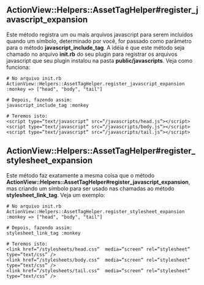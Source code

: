 ## ActionView::Helpers::AssetTagHelper#register\_javascript\_expansion

Este método registra um ou mais arquivos javascript para serem incluídos quando um símbolo, determinado por você, for passado como parâmetro para o método **javascript\_include\_tag**. A idéia é que este método seja chamado no arquivo **init.rb** do seu plugin para registrar os arquivos javascript que seu plugin instalou na pasta **public/javascripts**. Veja como funciona:

	# No arquivo init.rb
	ActionView::Helpers::AssetTagHelper.register_javascript_expansion :monkey => ["head", "body", "tail"] 

	# Depois, fazendo assim:
	javascript_include_tag :monkey

	# Teremos isto:
	<script type=“text/javascript“ src=“/javascripts/head.js“></script>
	<script type=“text/javascript“ src=“/javascripts/body.js“></script>
	<script type=“text/javascript“ src=“/javascripts/tail.js“></script>


## ActionView::Helpers::AssetTagHelper#register\_stylesheet\_expansion

Este método faz exatamente a mesma coisa que o método **ActionView::Helpers::AssetTagHelper#register\_javascript\_expansion**, mas criando um símbolo para ser usado nas chamadas ao método **stylesheet\_link\_tag**. Veja um exemplo:

	# No arquivo init.rb
	ActionView::Helpers::AssetTagHelper.register_stylesheet_expansion :monkey => ["head", "body", "tail"] 

	# Depois, fazendo assim:
	stylesheet_link_tag :monkey

	# Teremos isto:
	<link href=“/stylesheets/head.css“  media=“screen“ rel=“stylesheet“ type=“text/css“ />
	<link href=“/stylesheets/body.css“  media=“screen“ rel=“stylesheet“ type=“text/css“ />
	<link href=“/stylesheets/tail.css“  media=“screen“ rel=“stylesheet“ type=“text/css“ />
